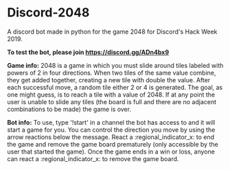 # Discord-2048
A discord bot made in python for the game 2048 for Discord's Hack Week 2019.

**To test the bot, please join https://discord.gg/ADn4bx9**


**Game info:**
2048 is a game in which you must slide around tiles labeled with powers of 2 in four directions. When two tiles of the same value combine, they get added together, creating a new tile with double the value. After each successful move, a random tile either 2 or 4 is generated. The goal, as one might guess, is to reach a tile with a value of 2048. If at any point the user is unable to slide any tiles (the board is full and there are no adjacent combinations to be made) the game is over.

**Bot info:**
To use, type '!start' in a channel the bot has access to and it will start a game for you. You can control the direction you move by using the arrow reactions below the message. React a :regional_indicator_x: to end the game and remove the game board prematurely (only accessible by the user that started the game). Once the game ends in a win or loss, anyone can react a :regional_indicator_x: to remove the game board. 
